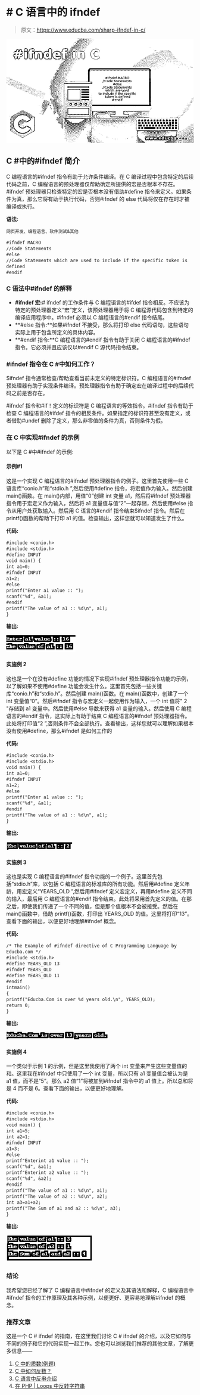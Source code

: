 # # C 语言中的 ifndef

> 原文：<https://www.educba.com/sharp-ifndef-in-c/>

![#ifndef in C](img/50be56df9bbee3af27cd10fc112a0a3f.png)



## C #中的#ifndef 简介

C 编程语言的#ifndef 指令有助于允许条件编译。在 C 编译过程中包含特定的后续代码之前，C 编程语言的预处理器仅帮助确定所提供的宏是否根本不存在。#ifndef 预处理器只检查特定的宏是否根本没有借助#define 指令来定义。如果条件为真，那么它将有助于执行代码，否则#ifndef 的 else 代码将仅在存在时才被编译或执行。

**语法:**

<small>网页开发、编程语言、软件测试&其他</small>

```
#ifndef MACRO
//Code Statements
#else
//Code Statements which are used to include if the specific token is defined
#endif
```

### C 语法中#ifndef 的解释

*   **#ifndef 宏:**# ifndef 的工作条件与 C 编程语言的#ifdef 指令相反。不应该为特定的预处理器定义“宏”定义，该预处理器用于将 C 编程源代码包含到特定的编译应用程序中。#ifndef 必须以 C 编程语言的#endif 指令结尾。
*   **#else 指令:**如果#ifndef 不接受，那么将打印 else 代码语句，这些语句实际上用于包含所定义的具体内容。
*   **#endif 指令:**C 编程语言的#endif 指令有助于关闭 C 编程语言的#ifndef 指令。它必须并且应该仅以#endif C 源代码指令结束。

### #ifndef 指令在 C #中如何工作？

$ifndef 指令通常检查/帮助查看当前未定义的特定标识符。C 编程语言的#ifndef 预处理器有助于实现条件编译。预处理器指令有助于确定宏在编译过程中的后续代码之前是否存在。

#ifndef 指令和#if！定义的标识符是 C 编程语言的等效指令。#ifndef 指令有助于检查 C 编程语言的#ifdef 指令的相反条件。如果指定的标识符甚至没有定义，或者借助#undef 删除了定义，那么非零值的条件为真，否则条件为假。

### 在 C 中实现#ifndef 的示例

以下是 C #中#ifndef 的示例:

#### 示例#1

这是一个实现 C 编程语言的#ifndef 预处理器指令的例子。这里首先使用一些 C 语言库“conio.h”和“stdio.h ”,然后使用#define 指令，将宏值作为输入。然后创建 main()函数。在 main()内部，用值“0”创建 int 变量 a1，然后将#ifndef 预处理器指令用于宏定义作为输入，然后将 a1 变量值与值“2”一起存储，然后使用#else 指令从用户处获取输入。然后用 C 语言的#endif 指令结束$ifndef 指令。然后在 printf()函数的帮助下打印 a1 的值。检查输出，这样您就可以知道发生了什么。

**代码:**

```
#include <conio.h>
#include <stdio.h>
#define INPUT
void main() {
int a1=0;
#ifndef INPUT
a1=2;
#else
printf("Enter a1 value :: ");
scanf("%d", &a1);
#endif
printf("The value of a1 :: %d\n", a1);
}
```

**输出:**

![#ifndef in C Example 1](img/f2d81d7bef5665aaa1f3ea3c9a3e9d3f.png)



#### 实施例 2

这也是一个在没有#define 功能的情况下实现#ifndef 预处理器指令功能的示例，以了解如果不使用#define 功能会发生什么。这里首先包括一些关键库“conio.h”和“stdio.h”。然后创建 main()函数。在 main()函数中，创建了一个 int 变量值“0”。然后#ifndef 指令与宏定义一起使用作为输入，一个 int 值将" 2 "存储到 a1 变量中。然后使用#else 导数来获得 a1 变量的输入。然后使用 C 编程语言的#endif 指令，这实际上有助于结束 C 编程语言的#ifndef 预处理器指令。此处将打印值“2 ”,否则条件不会全部执行。查看输出，这样您就可以理解如果根本没有使用#define，那么#ifndef 是如何工作的

**代码:**

```
#include <conio.h>
#include <stdio.h>
void main() {
int a1=0;
#ifndef INPUT
a1=2;
#else
printf("Enter a1 value :: ");
scanf("%d", &a1);
#endif
printf("The value of a1 :: %d\n", a1);
}
```

**输出:**

![#ifndef in C Example 2](img/e429ac35ce2d969d02059af3410ac667.png)



#### 实施例 3

这也是实现 C 编程语言的#ifndef 指令功能的一个例子。这里首先包括“stdio.h”库，以包括 C 编程语言的标准库的所有功能。然后用#define 定义年龄，用宏定义“YEARS_OLD ”,然后用#ifndef 定义宏定义，再用#define 定义不同的输入，最后用 C 编程语言的#endif 指令结束。此处将采用首先定义的值。在那之后，即使我们传递了一个不同的值，但是那个值根本不会被接受。然后在 main()函数中，借助 printf()函数，打印出 YEARS_OLD 的值。这里将打印“13”。查看下面的输出，以便更好地理解#ifndef 概念。

**代码:**

```
/* The Example of #ifndef directive of C Programming Language by Educba.com */
#include <stdio.h>
#define YEARS_OLD 13
#ifndef YEARS_OLD
#define YEARS_OLD 11
#endif
intmain()
{
printf("Educba.Com is over %d years old.\n", YEARS_OLD);
return 0;
}
```

**输出:**

![Variables Example 3](img/f8aceb6c10195a47c2fb2cdb002c2258.png)



#### 实施例 4

一个类似于示例 1 的示例，但是这里我使用了两个 int 变量来产生这些变量值的和。这里我在#ifndef 中只使用了一个 int 变量，所以只有 a1 变量值会被认为是 a1 值，而不是“5”。那么 a2 值“1”将被加到#ifndef 指令中的 a1 值上。所以总和将是 4 而不是 6。查看下面的输出，以便更好地理解。

**代码:**

```
#include <conio.h>
#include <stdio.h>
void main() {
int a1=5;
int a2=1;
#ifndef INPUT
a1=3;
#else
printf"Enterint a1 value :: ");
scanf("%d", &a1);
printf"Enterint a2 value :: ");
scanf("%d", &a2);
#endif
printf("The value of a1 :: %d\n", a1);
printf("The value of a2 :: %d\n", a2);
int a3=a1+a2;
printf("The Sum of a1 and a2 :: %d\n", a3);
}
```

**输出:**

![Variables Example 4](img/a03bf9d46d4e01903bb995b17e898321.png)



### 结论

我希望您已经了解了 C 编程语言中#ifndef 的定义及其语法和解释，C 编程语言中#ifndef 指令的工作原理及其各种示例，以便更好、更容易地理解#ifndef 的概念。

### 推荐文章

这是一个 C # ifndef 的指南，在这里我们讨论 C # ifndef 的介绍，以及它如何与不同的例子和它的代码实现一起工作。您也可以浏览我们推荐的其他文章，了解更多信息——

1.  [C 中的质数(例题)](https://www.educba.com/prime-numbers-in-c/)
2.  [C 中如何反数？](https://www.educba.com/reverse-number-in-c/)
3.  [C 语言中反串介绍](https://www.educba.com/reverse-string-in-c/)
4.  [在 PHP | Loops 中反转字符串](https://www.educba.com/reverse-string-in-php/)





